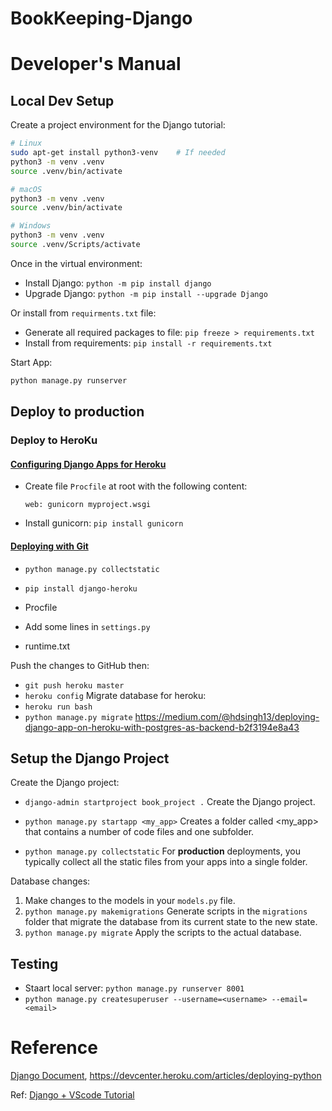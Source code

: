 # BookKeeping-Django

# Developer's Manual

## Local Dev Setup

Create a project environment for the Django tutorial:
```bash
# Linux
sudo apt-get install python3-venv    # If needed
python3 -m venv .venv
source .venv/bin/activate

# macOS
python3 -m venv .venv
source .venv/bin/activate

# Windows
python3 -m venv .venv
source .venv/Scripts/activate
```

Once in the virtual environment:
- Install Django: `python -m pip install django`
- Upgrade Django: `python -m pip install --upgrade Django`

Or install from `requirments.txt` file:
- Generate all required packages to file: `pip freeze > requirements.txt`
- Install from requirements: `pip install -r requirements.txt`

Start App:

```bash
python manage.py runserver
```

## Deploy to production

### Deploy to HeroKu

#### [Configuring Django Apps for Heroku](https://devcenter.heroku.com/articles/django-app-configuration)

- Create file `Procfile` at root with the following content:
  ```
  web: gunicorn myproject.wsgi
  ```
- Install gunicorn: `pip install gunicorn`

#### [Deploying with Git](https://devcenter.heroku.com/articles/git)

- `python manage.py collectstatic`


- `pip install django-heroku`
- Procfile
- Add some lines in `settings.py`
- runtime.txt

Push the changes to GitHub then:
- `git push heroku master`
- `heroku config`
Migrate database for heroku:
- `heroku run bash`
- `python manage.py migrate`
https://medium.com/@hdsingh13/deploying-django-app-on-heroku-with-postgres-as-backend-b2f3194e8a43

## Setup the Django Project
Create the Django project:
- `django-admin startproject book_project .`
  Create the Django project.
  
- `python manage.py startapp <my_app>`
  Creates a folder called <my_app> that contains a number of code files and one subfolder.

- `python manage.py collectstatic`
  For **production** deployments, you typically collect all the static files from your apps into a single folder.

Database changes:
1. Make changes to the models in your `models.py` file.
1. `python manage.py makemigrations`
   Generate scripts in the `migrations` folder that migrate the database from its current state to the new state.
1. `python manage.py migrate`
   Apply the scripts to the actual database.

## Testing
- Staart local server: `python manage.py runserver 8001`
- `python manage.py createsuperuser --username=<username> --email=<email>`

# Reference
[Django Document](https://docs.djangoproject.com/en/4.0/),
https://devcenter.heroku.com/articles/deploying-python

Ref: [Django + VScode Tutorial](https://code.visualstudio.com/docs/python/tutorial-django)